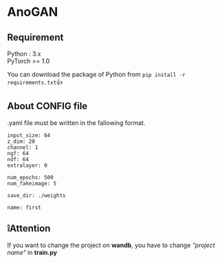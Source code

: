 # AnoGAN

## Requirement
Python : 3.x\
PyTorch >= 1.0

You can download the package of Python from `pip install -r requirements.txt`:+1:

## About CONFIG file
.yaml file must be written in the fallowing format.
```
input_size: 64
z_dim: 20
channel: 1
ngf: 64 
ndf: 64 
extralayer: 0

num_epochs: 500
num_fakeimage: 5

save_dir: ./weights

name: first
```

## :grey_exclamation:Attention
If you want to change the project on **wandb**, you have to change *"project name"* in **train.py**